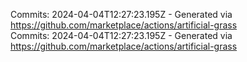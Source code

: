 Commits: 2024-04-04T12:27:23.195Z - Generated via https://github.com/marketplace/actions/artificial-grass
<br>
Commits: 2024-04-04T12:27:23.195Z - Generated via https://github.com/marketplace/actions/artificial-grass
<br>
